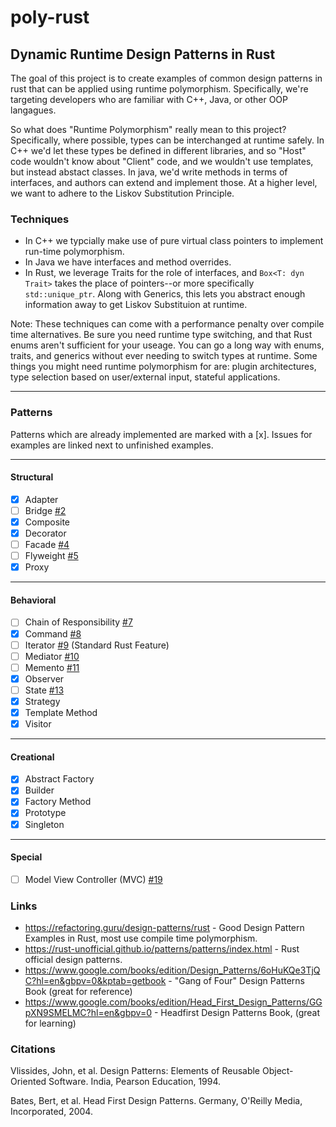 # poly-rust

## Dynamic Runtime Design Patterns in Rust

The goal of this project is to create examples of common design patterns in rust that can be applied using runtime polymorphism. Specifically, we're targeting developers who are familiar with C++, Java, or other OOP langagues.

So what does "Runtime Polymorphism" really mean to this project? Specifically, where possible, types can be interchanged at runtime safely.
In C++ we'd let these types be defined in different libraries, and so "Host" code wouldn't know about "Client" code, and we wouldn't use templates, but instead abstact classes. In java, we'd write methods in terms of interfaces, and authors can extend and implement those. At a higher level, we want to adhere to the Liskov Substitution Principle.

### Techniques

* In C++ we typcially make use of pure virtual class pointers to implement run-time polymorphism.
* In Java we have interfaces and method overrides.
* In Rust, we leverage Traits for the role of interfaces, and `Box<T: dyn Trait>` takes the place of pointers--or more specifically `std::unique_ptr`. Along with Generics, this lets you abstract enough information away to get Liskov Substituion at runtime.

Note: These techniques can come with a performance penalty over compile time alternatives. Be sure you need runtime type switching, and that Rust enums aren't sufficient for your useage. You can go a long way with enums, traits, and generics without ever needing to switch types at runtime. Some things you might need runtime polymorphism for are: plugin architectures, type selection based on user/external input, stateful applications.

---

### Patterns

Patterns which are already implemented are marked with a [x]. Issues for examples are linked next to unfinished examples.

---

#### Structural

* [x] Adapter
* [ ] Bridge [#2](https://github.com/jhughes-dev/poly-rust/issues/2)
* [x] Composite
* [x] Decorator
* [ ] Facade [#4](https://github.com/jhughes-dev/poly-rust/issues/4)
* [ ] Flyweight [#5](https://github.com/jhughes-dev/poly-rust/issues/5)
* [x] Proxy

---

#### Behavioral

* [ ] Chain of Responsibility [#7](https://github.com/jhughes-dev/poly-rust/issues/7)
* [x] Command [#8](https://github.com/jhughes-dev/poly-rust/issues/8)
* [ ] Iterator [#9](https://github.com/jhughes-dev/poly-rust/issues/9) (Standard Rust Feature)
* [ ] Mediator [#10](https://github.com/jhughes-dev/poly-rust/issues/10)
* [ ] Memento [#11](https://github.com/jhughes-dev/poly-rust/issues/11)
* [x] Observer
* [ ] State [#13](https://github.com/jhughes-dev/poly-rust/issues/13)
* [x] Strategy
* [x] Template Method
* [x] Visitor

---

#### Creational

* [x] Abstract Factory
* [x] Builder
* [x] Factory Method
* [x] Prototype
* [x] Singleton

---

#### Special

* [ ] Model View Controller (MVC) [#19](https://github.com/jhughes-dev/poly-rust/issues/19)


### Links

* https://refactoring.guru/design-patterns/rust - Good Design Pattern Examples in Rust, most use compile time polymorphism.
* https://rust-unofficial.github.io/patterns/patterns/index.html - Rust official design patterns.
* https://www.google.com/books/edition/Design_Patterns/6oHuKQe3TjQC?hl=en&gbpv=0&kptab=getbook - "Gang of Four" Design Patterns Book (great for reference)
* https://www.google.com/books/edition/Head_First_Design_Patterns/GGpXN9SMELMC?hl=en&gbpv=0 - Headfirst Design Patterns Book, (great for learning)

### Citations

Vlissides, John, et al. Design Patterns: Elements of Reusable Object-Oriented Software. India, Pearson Education, 1994.

Bates, Bert, et al. Head First Design Patterns. Germany, O'Reilly Media, Incorporated, 2004.
